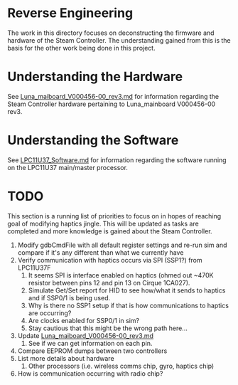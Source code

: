 # Reverse Engineering

The work in this directory focuses on deconstructing the firmware and hardware
 of the Steam Controller. The understanding gained from this is the basis for
 the other work being done in this project. 


# Understanding the Hardware

See [Luna_maiboard_V000456-00_rev3.md](./Luna_maiboard_V000456-00_rev3.md) 
 for information regarding the Steam Controller hardware pertaining to 
 Luna_mainboard V000456-00 rev3.


# Understanding the Software

See [LPC11U37_Software.md](./LPC11U37_Software.md) for information regarding
 the software running on the LPC11U37 main/master processor.


# TODO

This section is a running list of priorities to focus on in hopes of reaching
 goal of modifying haptics jingle. This will be updated as tasks are completed
 and more knowledge is gained about the Steam Controller.

1. Modify gdbCmdFile with all default register settings and re-run sim and compare if it's any different than what we currently have
2. Verify communication with haptics occurs via SPI (SSP1?) from LPC11U37F
    1. It seems SPI is interface enabled on haptics (ohmed out ~470K resistor between pins 12 and pin 13 on Cirque 1CA027). 
    2. Simulate Get/Set report for HID to see how/what it sends to haptics and if SSP0/1 is being used.
    3. Why is there no SSP1 setup if that is how communications to haptics are occurring? 
    4. Are clocks enabled for SSP0/1 in sim? 
    5. Stay cautious that this might be the wrong path here...
3. Update [Luna_maiboard_V000456-00_rev3.md](./Luna_maiboard_V000456-00_rev3.md)
    1. See if we can get information on each pin.
4. Compare EEPROM dumps between two controllers
5. List more details about hardware 
    1. Other processors (i.e. wireless comms chip, gyro, haptics chip)
6. How is communication occurring with radio chip?
